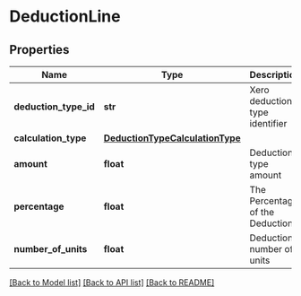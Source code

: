# DeductionLine

## Properties
Name | Type | Description | Notes
------------ | ------------- | ------------- | -------------
**deduction_type_id** | **str** | Xero deduction type identifier | 
**calculation_type** | [**DeductionTypeCalculationType**](DeductionTypeCalculationType.md) |  | [optional] 
**amount** | **float** | Deduction type amount | [optional] 
**percentage** | **float** | The Percentage of the Deduction | [optional] 
**number_of_units** | **float** | Deduction number of units | [optional] 

[[Back to Model list]](../README.md#documentation-for-models) [[Back to API list]](../README.md#documentation-for-api-endpoints) [[Back to README]](../README.md)


